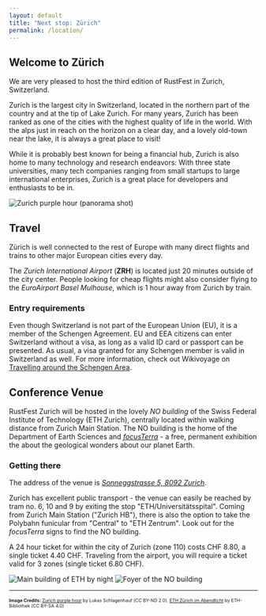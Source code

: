 ```yaml
---
layout: default
title: "Next stop: Zürich"
permalink: /location/
---
```


<div class="backdrop" style="background: url(/assets/zurich/zurich-panorama.jpg) 50% 40%; padding: 0; background">
  <div class="popout">
    <section>
      <h1>Welcome to Zürich</h1>
      <p>We are very pleased to host the third edition of RustFest in Zurich, Switzerland.</p>
    </section>
  </div>
</div>

<section>
<p>
Zurich is the largest city in Switzerland, located in the northern part of the country and at the tip of Lake Zurich.
For many years, Zurich has been ranked as one of the cities with the highest quality of life in the world.
With the alps just in reach on the horizon on a clear day, and a lovely old-town near the lake, it is always a great place to visit!</p>

<p>
While it is probably best known for being a financial hub, Zurich is also home to many technology and research endeavors:
With three state universities, many tech companies ranging from small startups to large international enterprises, Zurich is a great place for developers and enthusiasts to be in.
</p>
</section>

<section class="img-grid">

<div>
<img src="/assets/zurich/zurich-panorama.jpg" alt="Zurich purple hour (panorama shot)">
</div>
  
</section>

<section markdown="1">

## Travel

Zürich is well connected to the rest of Europe with many direct flights and trains to other major European cities every day.

The *Zurich International Airport* (**ZRH**) is located just 20 minutes outside of the city center.
People looking for cheap flights might also consider flying to the *EuroAirport Basel Mulhouse*, which is 1 hour away from Zurich by train.

### Entry requirements

Even though Switzerland is not part of the European Union (EU), it is a member of the Schengen Agreement. EU and EEA citizens can enter Switzerland without a visa, as long as a valid ID card or passport can be presented. As usual, a visa granted for any Schengen member is valid in Switzerland as well. For more information, check out Wikivoyage on [Travelling around the Schengen Area](https://en.m.wikivoyage.org/wiki/Travelling_around_the_Schengen_Area).

</section>

<section markdown="1">

## Conference Venue

RustFest Zurich will be hosted in the lovely *NO building* of the Swiss Federal Institute of Technology (ETH Zurich), centrally located within walking distance from Zurich Main Station. The NO building is the home of the Department of Earth Sciences and *[focusTerra](https://www.erdw.ethz.ch/en/news-events/focusterra.html)* - a free, permanent exhibition the about the geological wonders about our planet Earth.

### Getting there

The address of the venue is *[Sonneggstrasse 5, 8092 Zurich](https://goo.gl/maps/K5Zb1P8ARdE2)*.

Zurich has excellent public transport - the venue can easily be reached by tram no. 6, 10 and 9 by exiting the stop "ETH/Universitätsspital". Coming from Zurich Main Station ("Zurich HB"), there is also the option to take the Polybahn funicular from "Central" to "ETH Zentrum". Look out for the *focusTerra* signs to find the NO building.

A 24 hour ticket for within the city of Zurich (zone 110) costs CHF 8.80, a single ticket 4.40 CHF. Traveling from the airport, you will require a ticket valid for 3 zones (single ticket 6.80 CHF).
</section>

<section class="img-grid">
<div>
<img src="/assets/zurich/eth-mainbuilding.jpg" alt="Main building of ETH by night">
<img src="/assets/zurich/venue-inside.jpg" alt="Foyer of the NO building">
</div>
</section>

<hr>

<section style="font-size: 0.65em">
    <p><strong>Image Credits:</strong> <a href="https://www.flickr.com/photos/lschlagenhauf/30615001992/in/album-72157664912678546/">Zurich purple hour</a> by 
Lukas Schlagenhauf (CC BY-ND 2.0). <a href="https://commons.wikimedia.org/wiki/File:ETH_Z%C3%BCrich_im_Abendlicht.jpg">ETH Zürich im Abendlicht</a> by ETH-Bibliothek (CC BY-SA 4.0)
</p>
</section>
